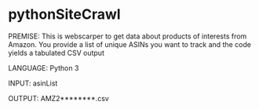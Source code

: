 # pythonSiteCrawl


PREMISE: This is webscarper to get data about products of interests from Amazon. You provide a list of unique ASINs 
you want to track and the code yields a tabulated CSV output

LANGUAGE: Python 3


INPUT: asinList

OUTPUT: AMZ2********.csv
